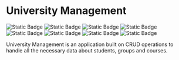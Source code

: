 # University Management
![Static Badge](https://img.shields.io/badge/Net_6.0-blue)
![Static Badge](https://img.shields.io/badge/ASP.NET_Core_Web_App_(MVC)-blue)
![Static Badge](https://img.shields.io/badge/HTML-blue)
![Static Badge](https://img.shields.io/badge/Entity_Framework_Core-blue)
![Static Badge](https://img.shields.io/badge/MSSQL-blue)
![Static Badge](https://img.shields.io/badge/xUnit-blue)
![Static Badge](https://img.shields.io/badge/Moq-blue)
![Static Badge](https://img.shields.io/badge/EFC.InMemory-blue)

University Management is an application built on CRUD operations to handle all the necessary data about students, groups and courses.

